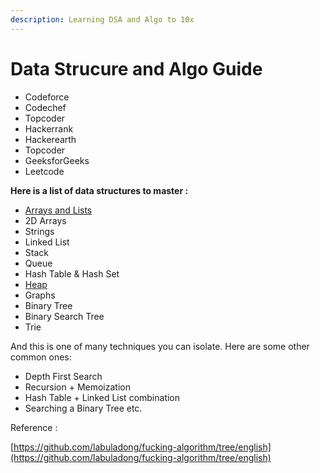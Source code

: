 ```yaml
---
description: Learning DSA and Algo to 10x
---
```


# Data Strucure and Algo Guide

* Codeforce
* Codechef
* Topcoder
* Hackerrank
* Hackerearth
* Topcoder
* GeeksforGeeks 
* Leetcode

**Here is a list of data structures to master :**

* [Arrays and Lists](arrays.md)
* 2D Arrays
* Strings
* Linked List
* Stack
* Queue
* Hash Table & Hash Set
* [Heap](heap.md)
* Graphs
* Binary Tree
* Binary Search Tree
* Trie

And this is one of many techniques you can isolate. Here are some other common ones:

* Depth First Search
* Recursion + Memoization
* Hash Table + Linked List combination
* Searching a Binary Tree etc.

Reference :  

[https://github.com/labuladong/fucking-algorithm/tree/english](https://github.com/labuladong/fucking-algorithm/tree/english)



